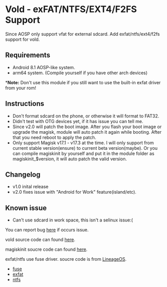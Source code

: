 # Vold - exFAT/NTFS/EXT4/F2FS Support

Since AOSP only support vfat for external sdcard. Add exfat/ntfs/ext4/f2fs support for vold.

## Requirements
- Android 8.1 AOSP-like system.
- arm64 system. (Compile yourself if you have other arch devices)

*__Note:__ Don't use this module if you still want to use the built-in exfat driver from your rom!

## Instructions
- Don't format sdcard on the phone, or otherwise it will format to FAT32.
- Didn't test with OTG devices yet, if it has issue you can tell me.
- Since v2.0 will patch the boot image. After you flash your boot image or upgrade the magisk, module will auto patch it again while booting. After that you need reboot to apply the patch.
- Only support Magisk v17.1 - v17.3 at the time. I will only support from current stable version(ensure) to current beta version(maybe). Or you can compile magiskinit by yourself and put it in the module folder as magiskinit_$version, it will auto patch the valid version.

## Changelog
- v1.0 inital release
- v2.0 fixes issue with "Android for Work" feature(island/etc).

## Known issue
- Can't use sdcard in work space, this isn't a selinux issue:(

You can report bug [here](https://github.com/null4n/vold-posix/issues) if occurs issue.

vold source code can found [here](https://github.com/null4n/system_vold).

magiskinit soucre code can found [here](https://github.com/null4n/Magisk/blob/vold-posix/native/jni/init.c).

exfat/ntfs use fuse driver. soucre code is from [LineageOS](https://github.com/LineageOS).

- [fuse](https://github.com/LineageOS/android_external_fuse)
- [exfat](https://github.com/LineageOS/android_external_exfat)
- [ntfs](https://github.com/LineageOS/android_external_ntfs-3g)
